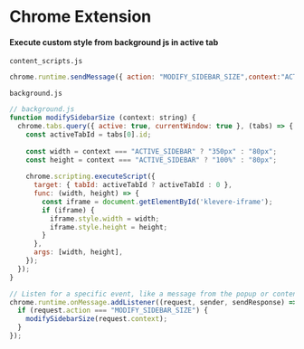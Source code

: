 # Chrome Extension

#### Execute custom style from background js in active tab

```content_scripts.js```
```js
chrome.runtime.sendMessage({ action: "MODIFY_SIDEBAR_SIZE",context:"ACTIVE_SIDEBAR" });
```

``` background.js ```
```js
// background.js
function modifySidebarSize (context: string) {
  chrome.tabs.query({ active: true, currentWindow: true }, (tabs) => {
    const activeTabId = tabs[0].id;
  
    const width = context === "ACTIVE_SIDEBAR" ? "350px" : "80px";
    const height = context === "ACTIVE_SIDEBAR" ? "100%" : "80px";
    
    chrome.scripting.executeScript({
      target: { tabId: activeTabId ? activeTabId : 0 },
      func: (width, height) => {
        const iframe = document.getElementById('klevere-iframe');
        if (iframe) {
          iframe.style.width = width;
          iframe.style.height = height;
        }
      },
      args: [width, height], 
    });
  });
}

// Listen for a specific event, like a message from the popup or content script
chrome.runtime.onMessage.addListener((request, sender, sendResponse) => {
  if (request.action === "MODIFY_SIDEBAR_SIZE") {
    modifySidebarSize(request.context);
  }
});
```
